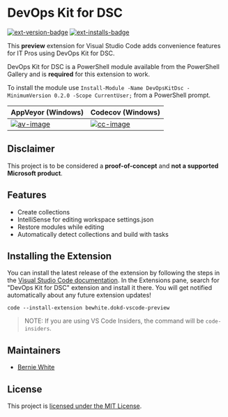 # DevOps Kit for DSC

[![ext-version-badge][]][ext] [![ext-installs-badge][]][ext]

This **preview** extension for Visual Studio Code adds convenience features for IT Pros using DevOps Kit for DSC.

DevOps Kit for DSC is a PowerShell module available from the PowerShell Gallery and is **required** for this extension to work.

To install the module use `Install-Module -Name DevOpsKitDsc -MinimumVersion 0.2.0 -Scope CurrentUser;` from a PowerShell prompt.

| AppVeyor (Windows) | Codecov (Windows) |
| --- | --- |
| [![av-image][]][av-site] | [![cc-image][]][cc-site] |

[av-image]: https://ci.appveyor.com/api/projects/status/b3bn5mymkonomjb4
[av-site]: https://ci.appveyor.com/project/BernieWhite/devopskitdsc-vscode
[cc-image]: https://codecov.io/gh/BernieWhite/DevOpsKitDsc-vscode/branch/master/graph/badge.svg
[cc-site]: https://codecov.io/gh/BernieWhite/DevOpsKitDsc-vscode

## Disclaimer

This project is to be considered a **proof-of-concept** and **not a supported Microsoft product**.

## Features

- Create collections
- IntelliSense for editing workspace settings.json
- Restore modules while editing
- Automatically detect collections and build with tasks

## Installing the Extension

You can install the latest release of the extension by following the steps in the [Visual Studio Code documentation][vscode-ext-gallery]. In the Extensions pane, search for "DevOps Kit for DSC" extension and install it there. You will get notified automatically about any future extension updates!

```
code --install-extension bewhite.dokd-vscode-preview
```

> NOTE: If you are using VS Code Insiders, the command will be `code-insiders`.

## Maintainers

- [Bernie White](https://github.com/BernieWhite)

## License

This project is [licensed under the MIT License](LICENSE).

[vscode-ext-gallery]: https://code.visualstudio.com/docs/editor/extension-gallery
[ext]: https://marketplace.visualstudio.com/items?itemName=bewhite.dokd-vscode-preview
[ext-version-badge]: https://vsmarketplacebadge.apphb.com/version/bewhite.dokd-vscode-preview.svg
[ext-installs-badge]: https://vsmarketplacebadge.apphb.com/installs-short/bewhite.dokd-vscode-preview.svg
